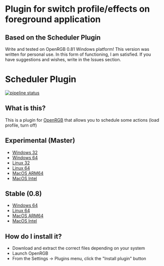 # Plugin for switch profile/effects on foreground application
## Based on the Scheduler Plugin
Write and tested on OpenRGB 0.81 Windows platform!
This version was written for personal use. In this form of functioning, I am satisfied. If you have suggestions and wishes, write in the Issues section.

# Scheduler Plugin 

[![pipeline status](https://gitlab.com/OpenRGBDevelopers/OpenRGBSchedulerPlugin/badges/master/pipeline.svg)](https://gitlab.com/OpenRGBDevelopers/OpenRGBSchedulerPlugin/-/commits/master)

## What is this?

This is a plugin for [OpenRGB](https://gitlab.com/CalcProgrammer1/OpenRGB) that allows you to schedule some actions (load profile, turn off)

## Experimental (Master)

* [Windows 32](https://gitlab.com/OpenRGBDevelopers/OpenRGBSchedulerPlugin/-/jobs/artifacts/master/download?job=Windows%2032)
* [Windows 64](https://gitlab.com/OpenRGBDevelopers/OpenRGBSchedulerPlugin/-/jobs/artifacts/master/download?job=Windows%2064)
* [Linux 32](https://gitlab.com/OpenRGBDevelopers/OpenRGBSchedulerPlugin/-/jobs/artifacts/master/download?job=Linux%2032)
* [Linux 64](https://gitlab.com/OpenRGBDevelopers/OpenRGBSchedulerPlugin/-/jobs/artifacts/master/download?job=Linux%2064)
* [MacOS ARM64](https://gitlab.com/OpenRGBDevelopers/OpenRGBSchedulerPlugin/-/jobs/artifacts/master/download?job=MacOS%20ARM64)
* [MacOS Intel](https://gitlab.com/OpenRGBDevelopers/OpenRGBSchedulerPlugin/-/jobs/artifacts/master/download?job=MacOS%20Intel)

## Stable (0.8)

* [Windows 64](https://gitlab.com/OpenRGBDevelopers/OpenRGBSchedulerPlugin/-/jobs/3418216906/artifacts/download)
* [Linux 64](https://gitlab.com/OpenRGBDevelopers/OpenRGBSchedulerPlugin/-/jobs/3418216904/artifacts/download)
* [MacOS ARM64](https://gitlab.com/OpenRGBDevelopers/OpenRGBSchedulerPlugin/-/jobs/3418216907/artifacts/download)
* [MacOS Intel](https://gitlab.com/OpenRGBDevelopers/OpenRGBSchedulerPlugin/-/jobs/3418216908/artifacts/download)

## How do I install it?

* Download and extract the correct files depending on your system
* Launch OpenRGB
* From the Settings -> Plugins menu, click the "Install plugin" button
